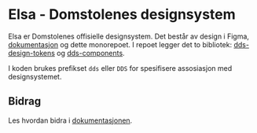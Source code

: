 # Elsa - Domstolenes designsystem

Elsa er Domstolenes offisielle designsystem. Det består av design i Figma, [dokumentasjon](https://design.domstol.no/) og dette monorepoet. I repoet legger det to bibliotek: [dds-design-tokens](https://www.npmjs.com/package/@norges-domstoler/dds-design-tokens) og [dds-components](https://www.npmjs.com/package/@norges-domstoler/dds-components).

I koden brukes prefikset `dds` eller `DDS` for spesifisere assosiasjon med designsystemet.

## Bidrag

Les hvordan bidra i [dokumentasjonen](https://design.domstol.no/987b33f71/p/34c962-bidra/b/3611d5).
